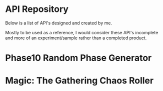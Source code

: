 # API Repository
Below is a list of API's designed and created by me.  

Mostly to be used as a reference, I would consider these API's incomplete and more of an experiment/sample rather than a completed product. 

# Phase10 Random Phase Generator


# Magic: The Gathering Chaos Roller



